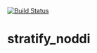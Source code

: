 [![Build Status](https://travis-ci.com/trislett/stratify_noddi.svg?branch=main)](https://travis-ci.com/trislett/stratify_noddi)

# stratify_noddi
